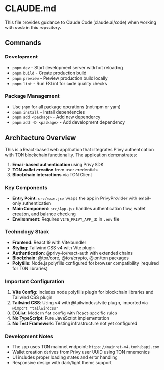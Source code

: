 # CLAUDE.md

This file provides guidance to Claude Code (claude.ai/code) when working with code in this repository.

## Commands

### Development
- `pnpm dev` - Start development server with hot reloading
- `pnpm build` - Create production build
- `pnpm preview` - Preview production build locally
- `pnpm lint` - Run ESLint for code quality checks

### Package Management
- Use `pnpm` for all package operations (not npm or yarn)
- `pnpm install` - Install dependencies
- `pnpm add <package>` - Add new dependency
- `pnpm add -D <package>` - Add development dependency

## Architecture Overview

This is a React-based web application that integrates Privy authentication with TON blockchain functionality. The application demonstrates:

1. **Email-based authentication** using Privy SDK
2. **TON wallet creation** from user credentials
3. **Blockchain interactions** via TON Client

### Key Components

- **Entry Point**: `src/main.jsx` wraps the app in PrivyProvider with email-only authentication
- **Main Component**: `src/App.jsx` handles authentication flow, wallet creation, and balance checking
- **Environment**: Requires `VITE_PRIVY_APP_ID` in `.env` file

### Technology Stack

- **Frontend**: React 19 with Vite bundler
- **Styling**: Tailwind CSS v4 with Vite plugin
- **Authentication**: @privy-io/react-auth with extended chains
- **Blockchain**: @ton/core, @ton/crypto, @ton/ton packages
- **Polyfills**: Node.js polyfills configured for browser compatibility (required for TON libraries)

### Important Configuration

1. **Vite Config**: Includes node polyfills plugin for blockchain libraries and Tailwind CSS plugin
2. **Tailwind CSS**: Using v4 with @tailwindcss/vite plugin, imported via `@import "tailwindcss"`
3. **ESLint**: Modern flat config with React-specific rules
4. **No TypeScript**: Pure JavaScript implementation
5. **No Test Framework**: Testing infrastructure not yet configured

### Development Notes

- The app uses TON mainnet endpoint: `https://mainnet-v4.tonhubapi.com`
- Wallet creation derives from Privy user UUID using TON mnemonics
- UI includes proper loading states and error handling
- Responsive design with dark/light theme support